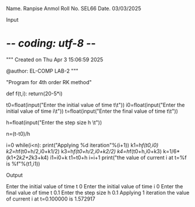 Name. Ranpise Anmol 
Roll No. SEL66
Date. 03/03/2025

Input

# -*- coding: utf-8 -*-
"""
Created on Thu Apr  3 15:06:59 2025

@author: EL-COMP LAB-2
"""

"Program for 4th order RK method"


def f(t,i):
    return(20-5*i)

t0=float(input("Enter the initial value of time t\t"))
i0=float(input("Enter the initial value of time i\t"))
t=float(input("Enter the final value of time t\t"))

h=float(input("Enter the step size h \t"))

n=(t-t0)/h

i=0
while(i<n):
    print("Applying %d iteration"%(i+1))
    k1=h*f(t0,i0)
    k2=h*f(t0+h/2,i0+k1/2)
    k3=h*f(t0+h/2,i0+k2/2)
    k4=h*f(t0+h,i0+k3)
    k=1/6*(k1+2*k2+2*k3+k4)
    i1=i0+k
    t1=t0+h
    i=i+1
    print("the value of current i at t=%f is %f"%(t1,i1))



Output

Enter the initial value of time t	0
Enter the initial value of time i	0
Enter the final value of time t	0.1
Enter the step size h 	0.1
Applying 1 iteration
the value of current i at t=0.100000 is 1.572917







